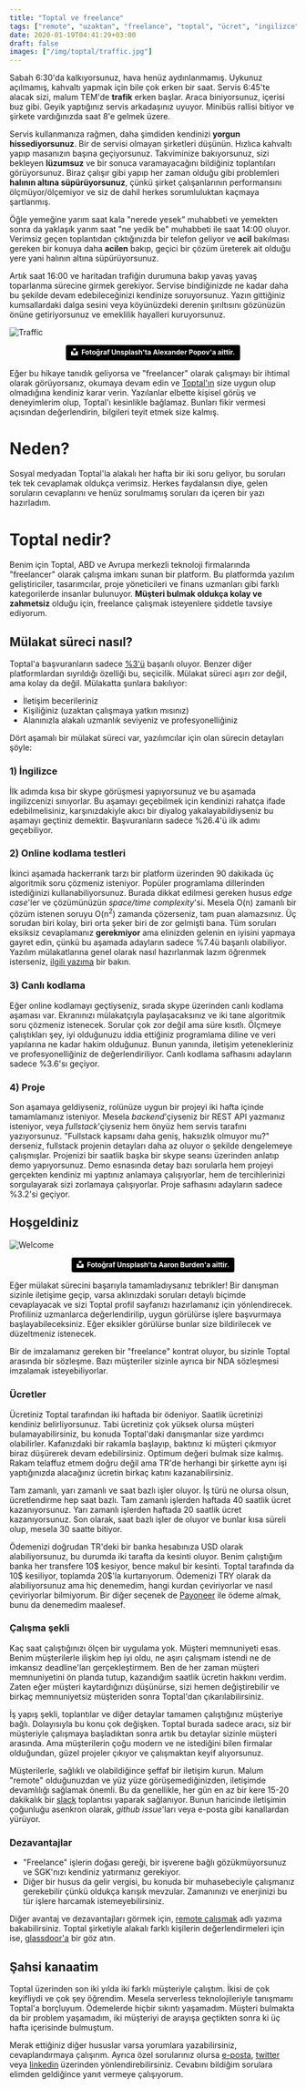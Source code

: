 ```yaml
---
title: "Toptal ve freelance"
tags: ["remote", "uzaktan", "freelance", "toptal", "ücret", "ingilizce", "mülakat", "ik"]
date: 2020-01-19T04:41:29+03:00
draft: false
images: ["/img/toptal/traffic.jpg"]
---
```


Sabah 6:30'da kalkıyorsunuz, hava henüz aydınlanmamış.
Uykunuz açılmamış, kahvaltı yapmak için bile çok erken bir saat.
Servis 6:45'te alacak sizi, malum TEM'de **trafik** erken başlar.
Araca biniyorsunuz, içerisi buz gibi.
Geyik yaptığınız servis arkadaşınız uyuyor.
Minibüs rallisi bitiyor ve şirkete vardığınızda saat 8'e gelmek üzere.

Servis kullanmanıza rağmen, daha şimdiden kendinizi **yorgun hissediyorsunuz**.
Bir de servisi olmayan şirketleri düşünün.
Hızlıca kahvaltı yapıp masanızın başına geçiyorsunuz.
Takviminize bakıyorsunuz, sizi bekleyen **lüzumsuz** ve bir sonuca varamayacağını bildiğiniz toplantıları görüyorsunuz.
Biraz çalışır gibi yapıp her zaman olduğu gibi problemleri **halının altına süpürüyorsunuz**, çünkü şirket çalışanlarının performansını ölçmüyor/ölçemiyor ve siz de dahil herkes sorumluluktan kaçmaya şartlanmış.

Öğle yemeğine yarım saat kala "nerede yesek" muhabbeti ve yemekten sonra da yaklaşık yarım saat "ne yedik be" muhabbeti ile saat 14:00 oluyor.
Verimsiz geçen toplantıdan çıktığınızda bir telefon geliyor ve **acil** bakılması gereken bir konuya daha **acilen** bakıp, geçici bir çözüm üreterek ait olduğu yere yani halının altına süpürüyorsunuz.

Artık saat 16:00 ve haritadan trafiğin durumuna bakıp yavaş yavaş toparlanma sürecine girmek gerekiyor.
Servise bindiğinizde ne kadar daha bu şekilde devam edebileceğinizi kendinize soruyorsunuz.
Yazın gittiğiniz kumsallardaki dalga sesini veya köyünüzdeki derenin şırıltısını gözünüzün önüne getiriyorsunuz ve emeklilik hayalleri kuruyorsunuz.

![Traffic][1]
<center>
<a style="background-color:black;color:white;text-decoration:none;padding:4px 6px;font-family:-apple-system, BlinkMacSystemFont, &quot;San Francisco&quot;, &quot;Helvetica Neue&quot;, Helvetica, Ubuntu, Roboto, Noto, &quot;Segoe UI&quot;, Arial, sans-serif;font-size:12px;font-weight:bold;line-height:1.2;display:inline-block;border-radius:3px" href="https://unsplash.com/@5tep5?utm_medium=referral&amp;utm_campaign=photographer-credit&amp;utm_content=creditBadge" target="_blank" rel="noopener noreferrer" title="Alexander Popov'a ait fotoğraflar için tıklayın."><span style="display:inline-block;padding:2px 3px"><svg xmlns="http://www.w3.org/2000/svg" style="height:12px;width:auto;position:relative;vertical-align:middle;top:-2px;fill:white" viewBox="0 0 32 32"><title>unsplash-logo</title><path d="M10 9V0h12v9H10zm12 5h10v18H0V14h10v9h12v-9z"></path></svg></span><span style="display:inline-block;padding:2px 3px">Fotoğraf Unsplash'ta Alexander Popov'a aittir.</span></a>
</center>

Eğer bu hikaye tanıdık geliyorsa ve "freelancer" olarak çalışmayı bir ihtimal olarak görüyorsanız, okumaya devam edin ve [Toptal'ın](https://www.toptal.com/) size uygun olup olmadığına kendiniz karar verin.
Yazılanlar elbette kişisel görüş ve deneyimlerim olup, Toptal'ı kesinlikle bağlamaz.
Bunları fikir vermesi açısından değerlendirin, bilgileri teyit etmek size kalmış.

# Neden?

Sosyal medyadan Toptal'la alakalı her hafta bir iki soru geliyor, bu soruları tek tek cevaplamak oldukça verimsiz.
Herkes faydalansın diye, gelen soruların cevaplarını ve henüz sorulmamış soruları da içeren bir yazı hazırladım.

# Toptal nedir?

Benim için Toptal, ABD ve Avrupa merkezli teknoloji firmalarında "freelancer" olarak çalışma imkanı sunan bir platform.
Bu platformda yazılım geliştiriciler, tasarımcılar, proje yöneticileri ve finans uzmanları gibi farklı kategorilerde insanlar bulunuyor.
**Müşteri bulmak oldukça kolay ve zahmetsiz** olduğu için, freelance çalışmak isteyenlere şiddetle tavsiye ediyorum.

## Mülakat süreci nasıl?

Toptal'a başvuranların sadece [%3'ü](https://www.toptal.com/top-3-percent) başarılı oluyor.
Benzer diğer platformlardan sıyrıldığı özelliği bu, seçicilik.
Mülakat süreci aşırı zor değil, ama kolay da değil.
Mülakatta şunlara bakılıyor:

* İletişim becerileriniz
* Kişiliğiniz (uzaktan çalışmaya yatkın mısınız)
* Alanınızla alakalı uzmanlık seviyeniz ve profesyonelliğiniz

Dört aşamalı bir mülakat süreci var, yazılımcılar için olan sürecin detayları şöyle:

### 1) İngilizce

İlk adımda kısa bir skype görüşmesi yapıyorsunuz ve bu aşamada ingilizcenizi sınıyorlar.
Bu aşamayı geçebilmek için kendinizi rahatça ifade edebilmelisiniz, karşınızdakiyle akıcı bir diyalog yakalayabildiyseniz bu aşamayı geçtiniz demektir.
Başvuranların sadece %26.4'ü ilk adımı geçebiliyor.

### 2) Online kodlama testleri

İkinci aşamada hackerrank tarzı bir platform üzerinden 90 dakikada üç algoritmik soru çözmeniz isteniyor.
Popüler programlama dillerinden istediğinizi kullanabiliyorsunuz.
Burada dikkat edilmesi gereken husus *edge case*'ler ve çözümünüzün *space/time complexity*'si.
Mesela O(n) zamanlı bir çözüm istenen soruyu O(n<sup>2</sup>) zamanda çözerseniz, tam puan alamazsınız.
Üç sorudan biri kolay, biri orta şeker biri de zor gelmişti bana.
Tüm soruları eksiksiz cevaplamanız **gerekmiyor** ama elinizden gelenin en iyisini yapmaya gayret edin, çünkü bu aşamada adayların sadece %7.4ü başarılı olabiliyor.
Yazılım mülakatlarına genel olarak nasıl hazırlanmak lazım öğrenmek isterseniz, [ilgili yazıma](/diger/yazilim-mulakatina-nasil-hazirlanilir) bir bakın.

### 3) Canlı kodlama

Eğer online kodlamayı geçtiyseniz, sırada skype üzerinden canlı kodlama aşaması var.
Ekranınızı mülakatçıyla paylaşacaksınız ve iki tane algoritmik soru çözmeniz istenecek.
Sorular çok zor değil ama süre kısıtlı.
Ölçmeye çalıştıkları şey, iyi olduğunuzu iddia ettiğiniz programlama diline ve veri yapılarına ne kadar hakim olduğunuz.
Bunun yanında, iletişim yetenekleriniz ve profesyonelliğiniz de değerlendiriliyor.
Canlı kodlama safhasını adayların sadece %3.6'sı geçiyor.

### 4) Proje

Son aşamaya geldiyseniz, rolünüze uygun bir projeyi iki hafta içinde tamamlamanız isteniyor.
Mesela *backend*'çiyseniz bir REST API yazmanız isteniyor, veya *fullstack*'çiyseniz hem önyüz hem servis tarafını yazıyorsunuz.
"Fullstack kapsamı daha geniş, haksızlık olmuyor mu?" derseniz, fullstack projenin detayları daha az oluyor o şekilde dengelemeye çalışmışlar.
Projenizi bir saatlik başka bir skype seansı üzerinden anlatıp demo yapıyorsunuz.
Demo esnasında detay bazı sorularla hem projeyi gerçekten kendiniz mi yaptınız anlamaya çalışıyorlar, hem de tercihlerinizi sorgulayarak sizi zorlamaya çalışıyorlar.
Proje safhasını adayların sadece %3.2'si geçiyor.

## Hoşgeldiniz

![Welcome][2]
<center>
<a style="background-color:black;color:white;text-decoration:none;padding:4px 6px;font-family:-apple-system, BlinkMacSystemFont, &quot;San Francisco&quot;, &quot;Helvetica Neue&quot;, Helvetica, Ubuntu, Roboto, Noto, &quot;Segoe UI&quot;, Arial, sans-serif;font-size:12px;font-weight:bold;line-height:1.2;display:inline-block;border-radius:3px" href="https://unsplash.com/@aaronburden?utm_medium=referral&amp;utm_campaign=photographer-credit&amp;utm_content=creditBadge" target="_blank" rel="noopener noreferrer" title="Aaron Burden'a ait fotoğraflar için tıklayın."><span style="display:inline-block;padding:2px 3px"><svg xmlns="http://www.w3.org/2000/svg" style="height:12px;width:auto;position:relative;vertical-align:middle;top:-2px;fill:white" viewBox="0 0 32 32"><title>unsplash-logo</title><path d="M10 9V0h12v9H10zm12 5h10v18H0V14h10v9h12v-9z"></path></svg></span><span style="display:inline-block;padding:2px 3px">Fotoğraf Unsplash'ta Aaron Burden'a aittir.</span></a>
</center>

Eğer mülakat sürecini başarıyla tamamladıysanız tebrikler!
Bir danışman sizinle iletişime geçip, varsa aklınızdaki soruları detaylı biçimde cevaplayacak ve sizi Toptal profil sayfanızı hazırlamanız için yönlendirecek.
Profiliniz uzmanlarca değerlendirilip, uygun görülürse işlere başvurmaya başlayabileceksiniz.
Eğer eksikler görülürse bunlar size bildirilecek ve düzeltmeniz istenecek.

Bir de imzalamanız gereken bir "freelance" kontrat oluyor, bu sizinle Toptal arasında bir sözleşme.
Bazı müşteriler sizinle ayrıca bir NDA sözleşmesi imzalamak isteyebiliyorlar.

### Ücretler

Ücretiniz Toptal tarafından iki haftada bir ödeniyor.
Saatlik ücretinizi kendiniz belirliyorsunuz.
Tabi ücretiniz çok yüksek olursa müşteri bulamayabilirsiniz, bu konuda Toptal'daki danışmanlar size yardımcı olabilirler.
Kafanızdaki bir rakamla başlayıp, baktınız ki müşteri çıkmıyor biraz düşürerek devam edebilirsiniz.
Optimum değeri bulmak size kalmış.
Rakam telaffuz etmem doğru değil ama TR'de herhangi bir şirkette aynı işi yaptığınızda alacağınız ücretin birkaç katını kazanabilirsiniz.

Tam zamanlı, yarı zamanlı ve saat bazlı işler oluyor.
İş türü ne olursa olsun, ücretlendirme hep saat bazlı.
Tam zamanlı işlerden haftada 40 saatlik ücret kazanıyorsunuz.
Yarı zamanlı işlerden haftada 20 saatlik ücret kazanıyorsunuz.
Son olarak, saat bazlı işler de oluyor ve bunlar kısa süreli olup, mesela 30 saatte bitiyor.

Ödemenizi doğrudan TR'deki bir banka hesabınıza USD olarak alabiliyorsunuz, bu durumda iki tarafta da kesinti oluyor.
Benim çalıştığım banka her transfere 10$ kesiyor, bence makul bir kesinti.
Toptal tarafında da 10$ kesiliyor, toplamda 20$'la kurtarıyorum.
Ödemenizi TRY olarak da alabiliyorsunuz ama hiç denemedim, hangi kurdan çeviriyorlar ve nasıl çeviriyorlar bilmiyorum.
Bir diğer seçenek de [Payoneer](https://www.payoneer.com/) ile ödeme almak, bunu da denemedim maalesef.

### Çalışma şekli

Kaç saat çalıştığınızı ölçen bir uygulama yok.
Müşteri memnuniyeti esas.
Benim müşterilerle ilişkim hep iyi oldu, ne aşırı çalışmam istendi ne de imkansız deadline'ları gerçekleştirmem.
Ben de her zaman müşteri memnuniyetini ön planda tutup, kazandığım saatlik ücretin hakkını verdim.
Zaten eğer müşteri kaytardığınızı düşünürse, sizi hemen değiştirebilir ve birkaç memnuniyetsiz müşteriden sonra Toptal'dan çıkarılabilirsiniz.

İş yapış şekli, toplantılar ve diğer detaylar tamamen çalıştığınız müşteriye bağlı.
Dolayısıyla bu konu çok değişken.
Toptal burada sadece aracı, siz bir müşteriyle çalışmaya başladıktan sonra artık bu detaylar sizinle müşteri arasında.
Ama müşterilerin çoğu modern ve ne istediğini bilen firmalar olduğundan, güzel projeler çıkıyor ve çalışmaktan keyif alıyorsunuz.

Müşterilerle, sağlıklı ve olabildiğince şeffaf bir iletişim kurun.
Malum "remote" olduğunuzdan ve yüz yüze görüşemediğinizden, iletişimde devamlılığı sağlamak önemli.
Bu da genellikle, her gün en az bir kere 15-20 dakikalık bir [slack](https://slack.com) toplantısı yaparak sağlanıyor.
Bunun haricinde iletişimin çoğunluğu asenkron olarak, *github issue*'ları veya e-posta gibi kanallardan yürüyor.

### Dezavantajlar

* "Freelance" işlerin doğası gereği, bir işverene bağlı gözükmüyorsunuz ve SGK'nızı kendiniz yatırmanız gerekiyor.
* Diğer bir husus da gelir vergisi, bu konuda bir muhasebeciyle çalışmanız gerekebilir çünkü oldukça karışık mevzular.
Zamanınızı ve enerjinizi bu tür işlere harcamak istemeyebilirsiniz.

Diğer avantaj ve dezavantajları görmek için, [remote çalışmak](/diger/remote-calismak) adlı yazıma bakabilirsiniz.
Toptal şirketiyle alakalı farklı kişilerin değerlendirmeleri için ise, [glassdoor'a](https://www.glassdoor.com/Reviews/Toptal-Reviews-E882070.htm) bir göz atın.


## Şahsi kanaatim

Toptal üzerinden son iki yılda iki farklı müşteriyle çalıştım.
İkisi de çok keyifliydi ve çok şey öğrendim.
Mesela serverless teknolojileriyle tanışmamı Toptal'a borçluyum.
Ödemelerde hiçbir sıkıntı yaşamadım.
Müşteri bulmakta da bir problem yaşamadım, iki müşteriyi de arayışa geçtikten sonra ki üç hafta içerisinde bulmuştum.

Merak ettiğiniz diğer hususlar varsa yorumlara yazabilirsiniz, cevaplandırmaya çalışırım.
Ayrıca özel sorularınız olursa [e-posta](http://selcukcihan.com/), [twitter](https://twitter.com/scihan) veya [linkedin](https://www.linkedin.com/in/selcukcihan/) üzerinden yönlendirebilirsiniz.
Cevabını bildiğim sorulara elimden geldiğince yanıt vermeye çalışıyorum.

[1]: /img/toptal/traffic.jpg
[2]: /img/toptal/welcome.jpg
